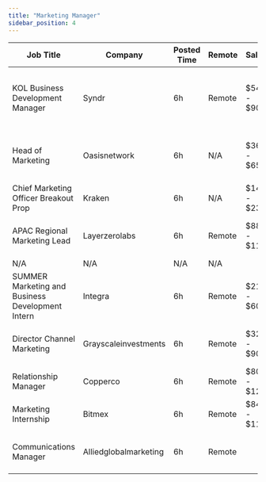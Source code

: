 ```yaml
---
title: "Marketing Manager"
sidebar_position: 4
---
```


| Job Title | Company | Posted Time | Remote | Salary | Tags | Apply Link |
|-----------|---------|-------------|--------|--------|------|------------|
| KOL Business Development Manager | Syndr | 6h | Remote | $54k - $90k | business development, sales, non tech, influencer marketing, social media | [Apply](https://web3.career/kol-business-development-manager-syndr/128028) |
| Head of Marketing | Oasisnetwork | 6h | N/A | $36k - $65k | head of marketing, marketing, non tech, executive, remote | [Apply](https://web3.career/head-of-marketing-oasisnetwork/73767) |
| Chief Marketing Officer Breakout Prop | Kraken | 6h | N/A | $146k - $234k | cmo, executive, marketing, non tech, blockchain | [Apply](https://web3.career/chief-marketing-officer-breakout-prop-kraken/127863) |
| APAC Regional Marketing Lead | Layerzerolabs | 6h | Remote | $88k - $110k | lead, marketing lead, marketing, non tech, blockchain | [Apply](https://web3.career/apac-regional-marketing-lead-layerzerolabs/127766) |
| N/A | N/A | N/A | N/A |  |  | [Apply](https://web3.career/metana) |
| SUMMER Marketing and Business Development Intern | Integra | 6h | Remote | $21k - $60k | business development, sales, non tech, intern, entry level | [Apply](https://web3.career/summer-marketing-and-business-development-intern-integra/95750) |
| Director Channel Marketing | Grayscaleinvestments | 6h | Remote | $32k - $90k | executive, marketing, non tech, crypto, remote | [Apply](https://web3.career/director-channel-marketing-grayscaleinvestments/127734) |
| Relationship Manager | Copperco | 6h | Remote | $80k - $120k | marketing, non tech, blockchain, crypto, defi | [Apply](https://web3.career/relationship-manager-copperco/105562) |
| Marketing Internship | Bitmex | 6h | Remote | $84k - $115k | intern, entry level, marketing, non tech, crypto | [Apply](https://web3.career/marketing-internship-bitmex/94275) |
| Communications Manager | Alliedglobalmarketing | 6h | Remote |  | marketing, non tech, pr, communications, remote | [Apply](https://web3.career/communications-manager-alliedglobalmarketing/127502) |
